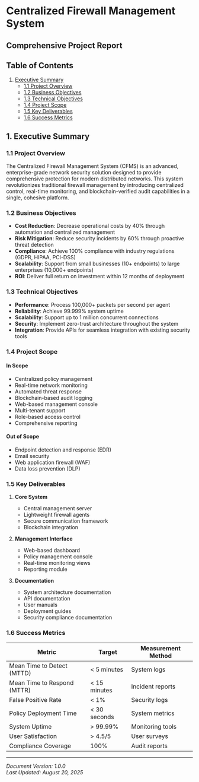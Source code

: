 # Centralized Firewall Management System
## Comprehensive Project Report

## Table of Contents
1. [Executive Summary](#1-executive-summary)
   - [1.1 Project Overview](#11-project-overview)
   - [1.2 Business Objectives](#12-business-objectives)
   - [1.3 Technical Objectives](#13-technical-objectives)
   - [1.4 Project Scope](#14-project-scope)
   - [1.5 Key Deliverables](#15-key-deliverables)
   - [1.6 Success Metrics](#16-success-metrics)

## 1. Executive Summary

### 1.1 Project Overview
The Centralized Firewall Management System (CFMS) is an advanced, enterprise-grade network security solution designed to provide comprehensive protection for modern distributed networks. This system revolutionizes traditional firewall management by introducing centralized control, real-time monitoring, and blockchain-verified audit capabilities in a single, cohesive platform.

### 1.2 Business Objectives
- **Cost Reduction**: Decrease operational costs by 40% through automation and centralized management
- **Risk Mitigation**: Reduce security incidents by 60% through proactive threat detection
- **Compliance**: Achieve 100% compliance with industry regulations (GDPR, HIPAA, PCI-DSS)
- **Scalability**: Support from small businesses (10+ endpoints) to large enterprises (10,000+ endpoints)
- **ROI**: Deliver full return on investment within 12 months of deployment

### 1.3 Technical Objectives
- **Performance**: Process 100,000+ packets per second per agent
- **Reliability**: Achieve 99.999% system uptime
- **Scalability**: Support up to 1 million concurrent connections
- **Security**: Implement zero-trust architecture throughout the system
- **Integration**: Provide APIs for seamless integration with existing security tools

### 1.4 Project Scope
#### In Scope
- Centralized policy management
- Real-time network monitoring
- Automated threat response
- Blockchain-based audit logging
- Web-based management console
- Multi-tenant support
- Role-based access control
- Comprehensive reporting

#### Out of Scope
- Endpoint detection and response (EDR)
- Email security
- Web application firewall (WAF)
- Data loss prevention (DLP)

### 1.5 Key Deliverables
1. **Core System**
   - Central management server
   - Lightweight firewall agents
   - Secure communication framework
   - Blockchain integration

2. **Management Interface**
   - Web-based dashboard
   - Policy management console
   - Real-time monitoring views
   - Reporting module

3. **Documentation**
   - System architecture documentation
   - API documentation
   - User manuals
   - Deployment guides
   - Security compliance documentation

### 1.6 Success Metrics
| Metric | Target | Measurement Method |
|--------|--------|-------------------|
| Mean Time to Detect (MTTD) | < 5 minutes | System logs |
| Mean Time to Respond (MTTR) | < 15 minutes | Incident reports |
| False Positive Rate | < 1% | Security logs |
| Policy Deployment Time | < 30 seconds | System metrics |
| System Uptime | > 99.99% | Monitoring tools |
| User Satisfaction | > 4.5/5 | User surveys |
| Compliance Coverage | 100% | Audit reports |

---
*Document Version: 1.0.0*  
*Last Updated: August 20, 2025*
